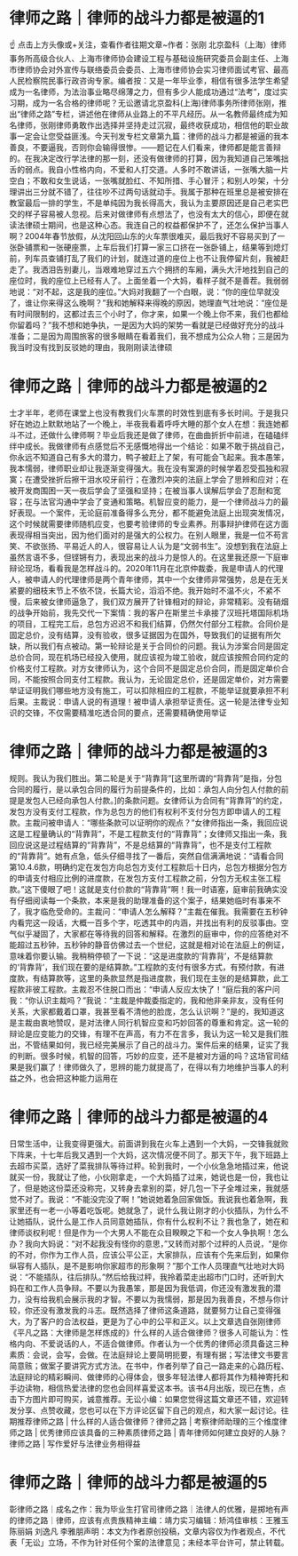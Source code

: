 # 律师之路｜律师的战斗力都是被逼的1

☝ 点击上方头像或+关注，查看作者往期文章~作者：张刚 北京盈科（上海）律师事务所高级合伙人、上海市律师协会建设工程与基础设施研究委员会副主任、上海市律师协会对外宣传与联络委员会委员、上海市律师协会实习律师面试考官、最高人民检察院民事行政咨询专家。编者按：又是一年毕业季，相信有很多法学生希望成为一名律师，为法治事业略尽绵薄之力，但有多少人能成功通过“法考”，度过实习期，成为一名合格的律师呢？无讼邀请北京盈科(上海)律师事务所律师张刚，推出“律师之路”专栏，讲述他在律师从业路上的不平凡经历。从一名教师最终成为知名律师，张刚律师勇敢作出选择并坚持走过沉寂，最终收获成功，相信他的职业故事一定会让您受益匪浅。今天刊发专栏文章第九篇：律师的战斗力都是被逼的我本善良，不要逼我，否则你会输得很惨。——题记在人们看来，律师都是能言善辩的。在我决定改行学法律的那一刻，还没有做律师的打算，因为我知道自己笨嘴拙舌的弱点。我自小性格内向，不爱和人打交道。人多时不敢讲话，一张嘴大脑一片空白；不敢和女生说话，一张嘴就脸红、不知所措、手心冒汗；和别人吵架，十分理讲出三分就不错了，往往吵不过两句话就动手。我属于那种在班里总是被安排在教室最后一排的学生，不是单纯因为我长得高大，我认为主要原因还是自己老实巴交的样子容易被人忽视。后来对做律师有点想法了，也没有太大的信心，即便在就读法律硕士期间，也是这种心态。我连自己的权益都保护不了，还怎么保护当事人啊？2004年春节放假，从沈阳回山东的火车票很难买，最后我好不容易买到了一张卧铺票和一张硬座票，上车后我们打算一家三口挤在一张卧铺上，结果等到熄灯前，列车员查铺打乱了我们的计划，就连过道的座位上也不让我停留片刻，我被赶走了。我洒泪告别妻儿，当艰难地穿过五六个拥挤的车厢，满头大汗地找到自己的座位时，我的座位上已经有人了。上面坐着一个大妈，看样子就不是善茬。我弱弱地说：“对不起，这是我的座位。”大妈对我翻了一个白眼，说：“你的座位早就没了，谁让你来得这么晚啊？”我和她解释来得晚的原因，她理直气壮地说：“座位是有时间限制的，这都过去三个小时了，你才来，如果一个晚上你不来，我们也都给你留着吗？”我不想和她争执，一是因为大妈的架势一看就是已经做好充分的战斗准备；二是因为周围旅客的很多眼睛在看着我们，我不想成为公众人物；三是因为我当时没有找到反驳她的理由，我刚刚读法律硕

# 律师之路｜律师的战斗力都是被逼的2

士才半年，老师在课堂上也没有教我们火车票的时效性到底有多长时间。于是我只好在她边上默默地站了一个晚上，半夜我看着呼呼大睡的那个女人在想：我连她都斗不过，还做什么律师啊？毕业后我还是做了律师，在曲曲折折中前进，在磕磕绊绊中成长。我做律师有点感觉后不无感慨地得出一个结论：如果不敢于挑战自己，你永远不知道自己有多大的潜力，鸭子被赶上了架，有可能会飞起来。我本愚笨，我本懦弱，律师职业却让我逐渐变得强大。我在没有案源的时候学着忍受孤独和寂寞；在遭受挫折后擦干泪水咬牙前行；在激烈冲突的法庭上学会了思辨和应对；在被开发商围困一天一夜后学会了坚强和坚持；在被当事人误解后学会了忍耐和宽容；在与法官沟通中学会了变通和策略。机智应变的能力，是一个律师战斗力的最好表现。一个案件，无论庭前准备得多么充分，都不能避免法庭上出现突发情况，这个时候就需要律师随机应变，也要考验律师的专业素养。刑事辩护律师在这方面表现得相当突出，因为他们面对的是强大的公权力。在别人眼里，我是一位不苟言笑、不欲张扬、平易近人的人，很容易让人认为是“文弱书生”。没想到我在法庭上虽然言语不多，但铿锵有力，表现出来的战斗力是惊人的。在这里我还原一下庭审辩论现场，看看我是怎样战斗的。2020年11月在北京仲裁委，我是申请人的代理人，被申请人的代理律师是两个青年律师，其中一个女律师非常强势，总是在无关紧要的细枝末节上不依不饶，长篇大论，滔滔不绝。我开始时不温不火，不紧不慢，后来被女律师逼急了，我们双方展开了针锋相对的辩论，非常精彩。没有硝烟的战争开始前，我先交代一下案情：我的客户在斯里兰卡承接了汉班托塔国际机场的项目，工程完工后，总包方迟迟不和我们结算，仍然欠付部分工程款。合同价是固定总价，没有结算，没有验收，很多证据因为在国外，导致我们的证据有所欠缺，所以我们有点被动。第一轮辩论是关于合同价的问题。我认为涉案合同是固定总价合同，现在机场已经投入使用，就应该视为竣工验收，就应该按照合同约定的价格支付工程款。对方女律师认为，这个合同不是固定总价合同，而是固定单价合同，不能按照合同支付工程款。我认为，无论固定总价，还是固定单价，对方需要举证证明我们哪些地方没有施工，可以扣除相应的工程款，不能举证就要承担不利后果。主裁说：申请人说的有道理！被申请人承担举证责任。这一轮是法律专业知识的交锋，不仅需要精准吃透合同的要点，还需要精确使用举证

# 律师之路｜律师的战斗力都是被逼的3

规则。我认为我们胜出。第二轮是关于“背靠背”[这里所谓的“背靠背”是指，分包合同的履行，是以承包合同的履行为前提条件的，比如：承包人向分包人付款的前提是发包人已经向承包人付款。]的条款问题。女律师认为合同有“背靠背”的约定，发包方没有支付工程款，作为总包方的他们有权利不支付分包方即申请人的工程款。主裁问被申请人：“哪些条款可以证明你的观点？”女律师指出一条，我回应说这是工程量确认的“背靠背”，不是工程款支付的“背靠背”；女律师又指出一条，我回应说这是过程结算的“背靠背”，不是总结算的“背靠背”，也不是支付工程款的“背靠背”。她有点急，低头仔细寻找了一番后，突然自信满满地说：“请看合同第10.4.6款，明确约定在发包方向总包方支付工程款后十日内，总包方根据分包方的申请支付相应比例的进度款，在发包方支付工程款之前，分包方无权主张工程款。”这下傻眼了吧！这就是支付价款的“背靠背”啊！我一时语塞，庭审前我确实没有仔细阅读每一个条款，本来是我的助理准备的这个案子，结果她临时有事来不了，我才临危受命的。主裁问：“申请人怎么解释？”主裁在催我。我需要在五秒钟内看完这一段话，大概一百多个字，吃透其中的内涵，并找出有利的反驳事由。空气似乎凝固了，大家都在等待我的回答和解释。在激烈的庭审中，你的应答绝对不能超过五秒钟，五秒钟的静音仿佛过去一个世纪，这就是相对论在法庭上的例证，意味着你要认输。我稍稍停顿了一下说：“这是进度款的‘背靠背’，不是结算款的‘背靠背’，我们现在要的是结算款。”工程款的支付有很多方式，有预付款，有进度款，有结算款等，这里的条款显然是指进度款，我们现在主张的是结算款，此工程款非彼工程款。主裁忍不住脱口而出：“申请人反应太快了！”庭后我的客户问我：“你认识主裁吗？”我说：“主裁是仲裁委指定的，我和他非亲非友，没有任何关系，大家都戴着口罩，我甚至看不清他的脸庞，怎么认识啊？”是的，我知道这是主裁由衷地赞叹，是对法律人同行机智应变和巧妙回答的尊重和肯定。这一轮的辩论是应变能力的交锋，有理不在声高，有力不在言多，我认为这一轮又是我们胜出，不管结果如何，我已经完美展示了自己的战斗力。案件后来的结果，证实了我的判断。很多时候，机智的回答，巧妙的应变，还不是被对方逼的吗？这场官司结果是我们赢了！律师做久了，思辨的能力就提高了，在得以有力地维护当事人的利益之外，也会把这种能力运用在

# 律师之路｜律师的战斗力都是被逼的4

日常生活中，让我变得更强大。前面讲到我在火车上遇到一个大妈，一交锋我就败下阵来，十七年后我又遇到一个大妈，这次情况便不同了。那天下午，我下班路上去超市买菜，选好了菜我排队等待过秤。轮到我时，一个小伙急急地插过来，他说就买一份，我就让了他，小伙刚拿走，一个大妈插了过来，她说也是一份，我也让了，但是她这份菜还没称完，又转身去拿别的菜，好几包一下子全堆过来，我就感觉不对了。我说：“不能没完没了啊！”她说她着急回家做饭。我说我也着急啊，我家里还有一老一小等着吃饭呢。她就急了，说什么我让刚才的小伙插队，为什么不让她插队，说什么是工作人员同意她插队，你有什么权利不让？我也急了，她在和律师谈权利呢！但是作为一个大男人不能在众目睽睽之下和一个女人争执啊！怎么办？我向大妈说：“对不起我没有怪你的意思，”又转而对那个过秤的人员说，“是你的不对，你作为工作人员，应该公平公正，大家排队，应该有个先来后到，如果你纵容有人插队，是不是影响你家超市的形象啊？”那个工作人员理直气壮地对大妈说：“不能插队，往后排队。”然后给我过秤，我拎着菜走出超市门口时，还听到大妈在和工作人员争辩。不要以为我愚笨，那是因为我低调，你还没有激发我的潜力，没有给我机会展示我的才智。不要以为我懦弱，那是因为我善良，不想与你计较，你还没有激发我的斗志。既然选择了律师这条道路，就要努力让自己变得强大，为了客户的合法权益，更是为了心中的公平和正义。以上文章选自张刚律师《平凡之路：大律师是怎样炼成的》什么样的人适合做律师？很多人可能认为：性格内向、不爱说话的人，不适合做律师。作者认为一个优秀的律师必须具备这三种素质：会说，会写，会做。在法庭辩论上要简明扼要，有理有据；写法律文书要言简意赅；做案子要讲究方式方法。在书中，作者列举了自己一路走来的心路历程、法庭辩论的精彩瞬间、做律师的心得体会，很多年轻法律人都将其作为精神寄托和手边读物，相信热爱法律的您也会同样喜爱这本书。该书4月出版，现已在售，点击下方图片即可购买，诚意推荐。无讼小编：如果您觉得这篇文章还不错，欢迎转发分享、点赞收藏，您也可以在下方评论区留下自己的观点，和大家一起讨论。往期推荐律师之路 | 什么样的人适合做律师？律师之路 | 考察律师助理的三个维度律师之路 | 优秀律师应该具备的三种素质律师之路 | 青年律师如何建立良好的人脉？律师之路 | 写作爱好与法律业务相得益

# 律师之路｜律师的战斗力都是被逼的5

彰律师之路｜成名之作：我为毕业生打官司律师之路｜法律人的优雅，是掷地有声的律师之路｜律师，应该有点贵族精神主编：靖力实习编辑：矫鸿佳审核：王雅玉 陈丽娟 刘逸凡 李雅朋声明：本文为作者原创投稿，文章内容仅为作者观点，不代表「无讼」立场，不作为针对任何个案的法律意见；未经本平台许可，禁止转载。

